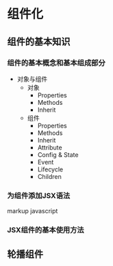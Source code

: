 # 组件化

## 组件的基本知识
### 组件的基本概念和基本组成部分
- 对象与组件
  - 对象
    - Properties
    - Methods
    - Inherit
  - 组件
    - Properties
    - Methods
    - Inherit
    - Attribute
    - Config & State
    - Event
    - Lifecycle
    - Children

### 为组件添加JSX语法
markup
javascript


### JSX组件的基本使用方法



## 轮播组件
